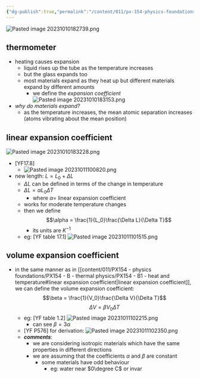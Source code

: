 ```yaml
---
{"dg-publish":true,"permalink":"/content/011/px-154-physics-foundations/px-154-b-thermal-physics/px-154-b2-thermal-expansion/","noteIcon":"1","created":"2025-08-27T13:14:08.602+01:00","updated":"2024-11-26T23:12:06.000+00:00"}
---
```



![Pasted image 20231010182739.png](/img/user/pics/Pasted%20image%2020231010182739.png)
## thermometer
- heating causes expansion
	- liquid rises up the tube as the temperature increases
	- but the glass expands too
	- most materials expand as they heat up but different materials expand by different amounts
		- we define the *expansion coefficient* 
![Pasted image 20231010183153.png](/img/user/pics/Pasted%20image%2020231010183153.png)
- *why do materials expand?* 
	-  as the temperature increases, the mean atomic separation increases (atoms vibrating about the mean position)
## linear expansion coefficient
![Pasted image 20231010183228.png](/img/user/pics/Pasted%20image%2020231010183228.png)
- [YF17.8]
	- ![Pasted image 20231011100820.png](/img/user/pics/Pasted%20image%2020231011100820.png)
- new length: $L=L_{0}+\Delta L$
	- $\Delta L$ can be defined in terms of the change in temperature
	- $\Delta L = \alpha L_{0}\Delta T$
		- where $\alpha=$ linear expansion coefficient
	- works for moderate temperature changes
	- then we define 
	$$\alpha = \frac{1}{L_0}\frac{\Delta L}{\Delta T}$$
		- its units are $K^{-1}$
	- eg: [YF table 17.1] 
		![Pasted image 20231011101515.png](/img/user/pics/Pasted%20image%2020231011101515.png)
## volume expansion coefficient
- in the same manner as in [[content/011/PX154 - physics foundations/PX154 - B - thermal physics/PX154 - B1 - heat and temperature#linear expansion coefficient\|linear expansion coefficient]], we can define the volume expansion coefficient: 
$$\beta = \frac{1}{V_0}\frac{\Delta V}{\Delta T}$$
	$$\Delta V = \beta V_{0}\Delta T$$
	- eg: [YF table 1.2] 
		![Pasted image 20231011102215.png](/img/user/pics/Pasted%20image%2020231011102215.png)
		- can see $\beta=3\alpha$
	- [YF P576] for derivation: ![Pasted image 20231011102350.png](/img/user/pics/Pasted%20image%2020231011102350.png)
	- ***comments***:
		- we are considering isotropic materials which have the same properties in different directions
		- we are assuming that the coefficients $\alpha$ and $\beta$ are constant
			- some materials have odd behaviour
				- eg: water near $0\degree C$ or invar